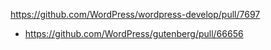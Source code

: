 https://github.com/WordPress/wordpress-develop/pull/7697

-   https://github.com/WordPress/gutenberg/pull/66656
